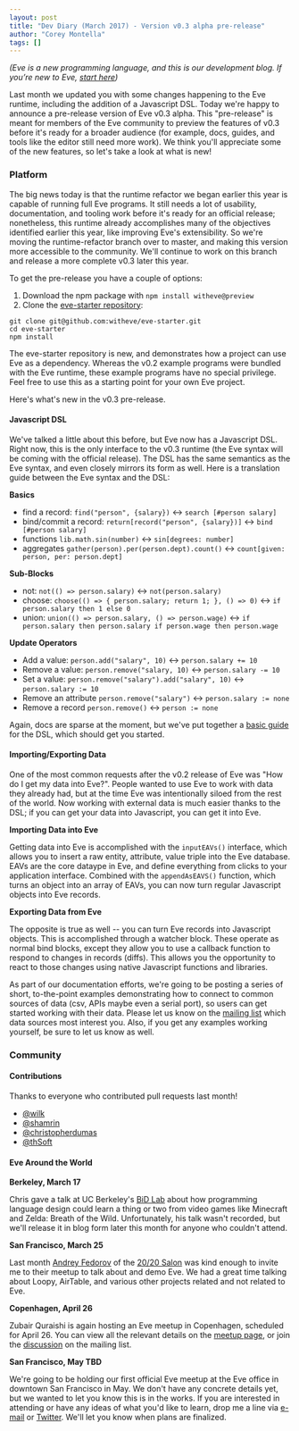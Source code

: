 ```yaml
---
layout: post
title: "Dev Diary (March 2017) - Version v0.3 alpha pre-release"
author: "Corey Montella"
tags: []
---
```


_(Eve is a new programming language, and this is our development blog. If you’re new to Eve, [start here](http://play.witheve.com))_

Last month we updated you with some changes happening to the Eve runtime, including the addition of a Javascript DSL. Today we're happy to announce a pre-release version of Eve v0.3 alpha. This "pre-release" is meant for members of the Eve community to preview the features of v0.3 before it's ready for a broader audience (for example, docs, guides, and tools like the editor still need more work). We think you'll appreciate some of the new features, so let's take a look at what is new!

### Platform

The big news today is that the runtime refactor we began earlier this year is capable of running full Eve programs. It still needs a lot of usability, documentation, and tooling work before it's ready for an official release; nonetheless, this runtime already accomplishes many of the objectives identified earlier this year, like improving Eve's extensibility. So we're moving the runtime-refactor branch over to master, and making this version more accessible to the community. We'll continue to work on this branch and release a more complete v0.3 later this year.

To get the pre-release you have a couple of options:

1. Download the npm package with `npm install witheve@preview`
2. Clone the [eve-starter repository](https://github.com/witheve/eve-starter):

```
git clone git@github.com:witheve/eve-starter.git
cd eve-starter
npm install
```

The eve-starter repository is new, and demonstrates how a project can use Eve as a dependency. Whereas the v0.2 example programs were bundled with the Eve runtime, these example programs have no special privilege. Feel free to use this as a starting point for your own Eve project.

Here's what's new in the v0.3 pre-release.

#### Javascript DSL

We've talked a little about this before, but Eve now has a Javascript DSL. Right now, this is the only interface to the v0.3 runtime (the Eve syntax will be coming with the official release). The DSL has the same semantics as the Eve syntax, and even closely mirrors its form as well. Here is a translation guide between the Eve syntax and the DSL:

**Basics**
- find a record: `find("person", {salary})` <-> `search [#person salary]`
- bind/commit a record: `return[record("person", {salary})]` <-> `bind [#person salary]`
- functions `lib.math.sin(number)` <-> `sin[degrees: number]`
- aggregates `gather(person).per(person.dept).count()` <-> `count[given: person, per: person.dept]`

**Sub-Blocks**
- not: `not(() => person.salary)` <-> `not(person.salary)`
- choose: `choose(() => { person.salary; return 1; }, () => 0)` <-> `if person.salary then 1 else 0`
- union: `union(() => person.salary, () => person.wage)` <-> `if person.salary then person.salary if person.wage then person.wage`

**Update Operators**
- Add a value: `person.add("salary", 10)` <-> `person.salary += 10`
- Remove a value: `person.remove("salary, 10)` <-> `person.salary -= 10`
- Set a value: `person.remove("salary").add("salary", 10)` <-> `person.salary := 10`
- Remove an attribute `person.remove("salary")` <-> `person.salary := none`
- Remove a record `person.remove()` <-> `person := none`

Again, docs are sparse at the moment, but we've put together a [basic guide](https://github.com/witheve/docs/blob/master/guides/dsl.md) for the DSL, which should get you started. 

#### Importing/Exporting Data

One of the most common requests after the v0.2 release of Eve was "How do I get my data into Eve?". People wanted to use Eve to work with data they already had, but at the time Eve was intentionally siloed from the rest of the world. Now working with external data is much easier thanks to the DSL; if you can get your data into Javascript, you can get it into Eve.

**Importing Data into Eve**

Getting data into Eve is accomplished with the `inputEAVs()` interface, which allows you to insert a raw entity, attribute, value triple into the Eve database. EAVs are the core dataype in Eve, and define everything from clicks to your application interface. Combined with the `appendAsEAVS()` function, which turns an object into an array of EAVs, you can now turn regular Javascript objects into Eve records.

**Exporting Data from Eve**

The opposite is true as well -- you can turn Eve records into Javascript objects. This is accomplished through a watcher block. These operate as normal bind blocks, except they allow you to use a callback function to respond to changes in records (diffs). This allows you the opportunity to react to those changes using native Javascript functions and libraries.

As part of our documentation efforts, we're going to be posting a series of short, to-the-point examples demonstrating how to connect to common sources of data (csv, APIs maybe even a serial port), so users can get started working with their data. Please let us know on the [mailing list](https://groups.google.com/forum/#!topic/eve-talk/2TyfPDxcu08) which data sources most interest you. Also, if you get any examples working yourself, be sure to let us know as well.

### Community

#### Contributions

Thanks to everyone who contributed pull requests last month!

- [@wilk](https://github.com/wilk)
- [@shamrin](https://github.com/shamrin)
- [@christopherdumas](https://github.com/christopherdumas)
- [@thSoft](https://github.com/thSoft)

#### Eve Around the World

**Berkeley, March 17**

Chris gave a talk at UC Berkeley's [BiD Lab](http://bid.berkeley.edu/) about how programming language design could learn a thing or two from video games like Minecraft and Zelda: Breath of the Wild. Unfortunately, his talk wasn't recorded, but we'll release it in blog form later this month for anyone who couldn't attend.

**San Francisco, March 25**

Last month [Andrey Fedorov](https://twitter.com/anfedorov) of the [20/20 Salon](http://2020salon.blogspot.com/) was kind enough to invite me to their meetup to talk about and demo Eve. We had a great time talking about Loopy, AirTable, and various other projects related and not related to Eve. 

**Copenhagen, April 26**

Zubair Quraishi is again hosting an Eve meetup in Copenhagen, scheduled for April 26. You can view all the relevant details on the [meetup page](https://www.meetup.com/evecph/events/238989298/), or join the [discussion](https://groups.google.com/forum/#!topic/eve-talk/CXdWqgokhVI) on the mailing list.

**San Francisco, May TBD**

We're going to be holding our first official Eve meetup at the Eve office in downtown San Francisco in May. We don't have any concrete details yet, but we wanted to let you know this is in the works. If you are interested in attending or have any ideas of what you'd like to learn, drop me a line via [e-mail](mailto:corey@kodowa.com) or [Twitter](https://twitter.com/with_eve). We'll let you know when plans are finalized.